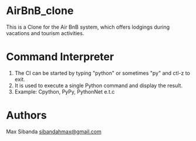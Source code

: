 # AirBnB_clone
This is a Clone for the Air BnB system, which offers lodgings during vacations and tourism activities.

# Command Interpreter
1. The CI can be started by typing "python" or sometimes "py" and ctl-z to exit.
2. It is used to execute a single Python command and display the result.
3. Example: Cpython, PyPy, PythonNet e.t.c

# Authors
Max Sibanda <sibandahmax@gmail.com>
